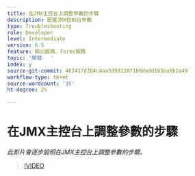 ```yaml
---
title: 在JMX主控台上調整參數的步驟
description: 配置JMX控制台參數
type: Troubleshooting
role: Developer
level: Intermediate
version: 6.5
feature: 輸出服務、Forms服務
topic: '開發   '
index: y
source-git-commit: 462417d384c4aa5d99110f1b8dadd165ea9b2a49
workflow-type: tm+mt
source-wordcount: '35'
ht-degree: 2%

---
```



# 在JMX主控台上調整參數的步驟

*此影片會逐步說明在JMX主控台上調整參數的步驟。*

>[!VIDEO](https://video.tv.adobe.com/v/335554?quality=9&learn=on)

